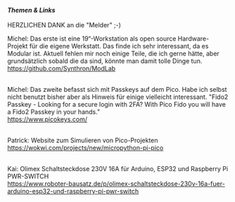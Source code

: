 ***Themen & Links*** <br><br>
HERZLICHEN DANK an die "Melder" ;-)

Michel: Das erste ist eine 19“-Workstation als open source Hardware-Projekt für die eigene Werkstatt. Das finde ich sehr interessant, da es Modular ist. Aktuell fehlen mir noch einige Teile, die ich gerne hätte, aber grundsätzlich sobald die da sind, könnte man damit tolle Dinge tun. <br>
https://github.com/Synthron/ModLab <br><br>

Michel: Das zweite befasst sich mit Passkeys auf dem Pico. Habe ich selbst nicht benutzt bisher aber als Hinweis für einige vielleicht interessant.
"Fido2 Passkey - Looking for a secure login with 2FA? With Pico Fido you will have a Fido2 Passkey in your hands." <br>
https://www.picokeys.com/ <br><br>

Patrick: Website zum Simulieren von Pico-Projekten <br>
https://wokwi.com/projects/new/micropython-pi-pico <br><br>

Kai: Olimex Schaltsteckdose 230V 16A für Arduino, ESP32 und Raspberry Pi PWR-SWITCH <br>
https://www.roboter-bausatz.de/p/olimex-schaltsteckdose-230v-16a-fuer-arduino-esp32-und-raspberry-pi-pwr-switch <br><br>
